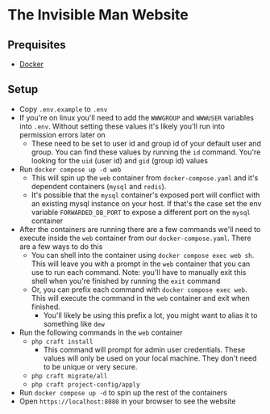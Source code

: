 # The Invisible Man Website

## Prequisites
- [Docker](https://www.docker.com/)

## Setup
- Copy `.env.example` to `.env`
- If you're on linux you'll need to add the `WWWGROUP` and `WWWUSER` variables into `.env`. Without setting these values it's likely you'll run into permission errors later on
    - These need to be set to user id and group id of your default user and group. You can find these values by running the `id` command. You're looking for the `uid` (user id)  and `gid` (group id) values 
- Run `docker compose up -d web`
    - This will spin up the `web` container from `docker-compose.yaml` and it's dependent containers (`mysql` and `redis`).
    - It's possible that the `mysql` container's exposed port will conflict with an existing mysql instance on your host. If that's the case set the env variable `FORWARDED_DB_PORT` to expose a different port on the `mysql` container 
- After the containers are running there are a few commands we'll need to execute inside the `web` container from our `docker-compose.yaml`. There are a few ways to do this
    - You can shell into the container using `docker compose exec web sh`. This will leave you with a prompt in the `web` container that you can use to run each command.
        Note: you'll have to manually exit this shell when you're finished by running the `exit` command
    - Or, you can prefix each command with `docker compose exec web`. This will execute the command in the `web` container and exit when finished.
        - You'll likely be using this prefix a lot, you might want to alias it to something like `dew`
- Run the following commands in the `web` container
    - `php craft install`
        - This command will prompt for admin user credentials. These values will only be used on your local machine. They don't need to be unique or very secure.
    - `php craft migrate/all`
    - `php craft project-config/apply`
- Run `docker compose up -d` to spin up the rest of the containers
- Open `https://localhost:8080` in your browser to see the website
